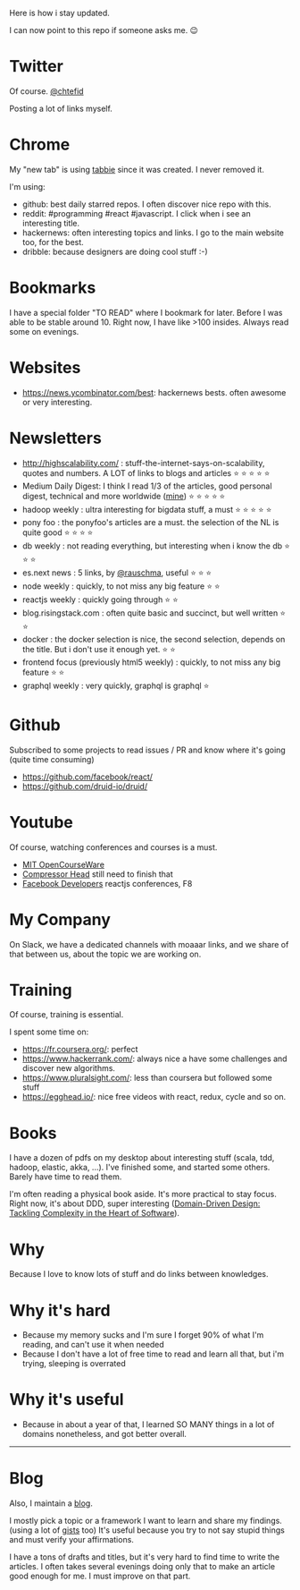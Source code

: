 Here is how i stay updated.

I can now point to this repo if someone asks me. :wink:

# Twitter 

Of course. [@chtefid](https://twitter.com/chtefid)

Posting a lot of links myself.

# Chrome

My "new tab" is using [tabbie](https://tabbie.io/) since it was created. I never removed it.

I'm using:

- github: best daily starred repos. I often discover nice repo with this.
- reddit: #programming #react #javascript. I click when i see an interesting title.
- hackernews: often interesting topics and links. I go to the main website too, for the best.
- dribble: because designers are doing cool stuff :-)

# Bookmarks

I have a special folder "TO READ" where I bookmark for later. Before I was able to be stable around 10.
Right now, I have like >100 insides. Always read some on evenings.

# Websites

- https://news.ycombinator.com/best: hackernews bests. often awesome or very interesting.

# Newsletters

- http://highscalability.com/ : stuff-the-internet-says-on-scalability, quotes and numbers. A LOT of links to blogs and articles :star: :star: :star: :star: :star:
- Medium Daily Digest: I think I read 1/3 of the articles, good personal digest, technical and more worldwide ([mine](https://medium.com/@ChtefiD/)) :star: :star: :star: :star: :star:
- hadoop weekly : ultra interesting for bigdata stuff, a must :star: :star: :star: :star: :star: 
- pony foo : the ponyfoo's articles are a must. the selection of the NL is quite good :star: :star: :star: :star:
- db weekly : not reading everything, but interesting when i know the db :star: :star: :star:
- es.next news : 5 links, by [@rauschma](https://twitter.com/rauschma), useful  :star: :star: :star:
- node weekly : quickly, to not miss any big feature  :star: :star:
- reactjs weekly : quickly going through  :star: :star:
- blog.risingstack.com : often quite basic and succinct, but well written :star: :star: 
- docker : the docker selection is nice, the second selection, depends on the title. But i don't use it enough yet. :star: :star:
- frontend focus (previously html5 weekly)  : quickly, to not miss any big feature  :star: :star:
- graphql weekly : very quickly, graphql is graphql :star:

# Github

Subscribed to some projects to read issues / PR and know where it's going (quite time consuming)

- https://github.com/facebook/react/
- https://github.com/druid-io/druid/ 

# Youtube

Of course, watching conferences and courses is a must.

- [MIT OpenCourseWare](https://www.youtube.com/channel/UCEBb1b_L6zDS3xTUrIALZOw)
- [Compressor Head](https://www.youtube.com/playlist?list=PLOU2XLYxmsIJGErt5rrCqaSGTMyyqNt2H) still need to finish that
- [Facebook Developers](https://www.youtube.com/channel/UCP_lo1MFyx5IXDeD9s_6nUw) reactjs conferences, F8

# My Company

On Slack, we have a dedicated channels with moaaar links, and we share of that between us, about the topic we are working on.

# Training

Of course, training is essential.

I spent some time on:

- https://fr.coursera.org/: perfect
- https://www.hackerrank.com/: always nice a have some challenges and discover new algorithms.
- https://www.pluralsight.com/: less than coursera but followed some stuff
- https://egghead.io/: nice free videos with react, redux, cycle and so on.

# Books

I have a dozen of pdfs on my desktop about interesting stuff (scala, tdd, hadoop, elastic, akka, ...). I've finished some, and started some others. Barely have time to read them.

I'm often reading a physical book aside. It's more practical to stay focus. Right now, it's about DDD, super interesting ([Domain-Driven Design: Tackling Complexity in the Heart of Software](https://www.amazon.fr/Domain-Driven-Design-Tackling-Complexity-Software/dp/0321125215)).

# Why

Because I love to know lots of stuff and do links between knowledges.

# Why it's hard

- Because my memory sucks and I'm sure I forget 90% of what I'm reading, and can't use it when needed
- Because I don't have a lot of free time to read and learn all that, but i'm trying, sleeping is overrated

# Why it's useful

- Because in about a year of that, I learned SO MANY things in a lot of domains nonetheless, and got better overall.


---

# Blog

Also, I maintain a [blog](http://ctheu.com/).

I mostly pick a topic or a framework I want to learn and share my findings. (using a lot of [gists](https://gist.github.com/chtefi) too)
It's useful because you try to not say stupid things and must verify your affirmations. 

I have a tons of drafts and titles, but it's very hard to find time to write the articles.
I often takes several evenings doing only that to make an article good enough for me.
I must improve on that part.

